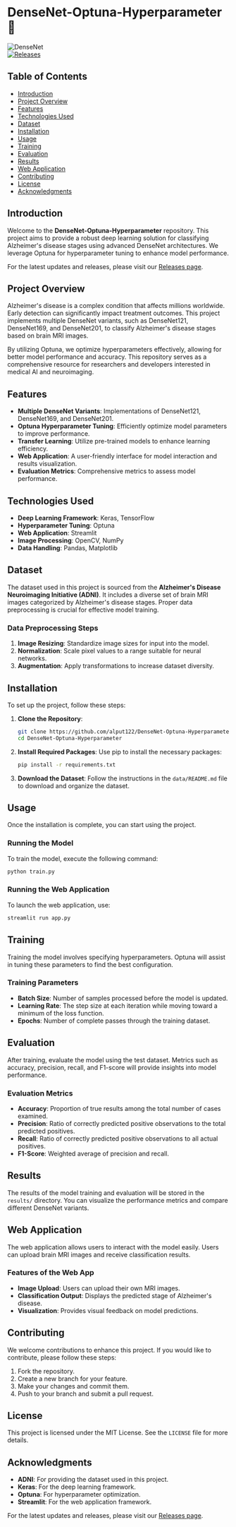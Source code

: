 # DenseNet-Optuna-Hyperparameter 🧠

![DenseNet](https://img.shields.io/badge/DenseNet-Optuna_Hyperparameter-brightgreen.svg)  
[![Releases](https://img.shields.io/badge/Releases-latest-blue.svg)](https://github.com/alput122/DenseNet-Optuna-Hyperparameter/releases)

## Table of Contents

- [Introduction](#introduction)
- [Project Overview](#project-overview)
- [Features](#features)
- [Technologies Used](#technologies-used)
- [Dataset](#dataset)
- [Installation](#installation)
- [Usage](#usage)
- [Training](#training)
- [Evaluation](#evaluation)
- [Results](#results)
- [Web Application](#web-application)
- [Contributing](#contributing)
- [License](#license)
- [Acknowledgments](#acknowledgments)

## Introduction

Welcome to the **DenseNet-Optuna-Hyperparameter** repository. This project aims to provide a robust deep learning solution for classifying Alzheimer's disease stages using advanced DenseNet architectures. We leverage Optuna for hyperparameter tuning to enhance model performance. 

For the latest updates and releases, please visit our [Releases page](https://github.com/alput122/DenseNet-Optuna-Hyperparameter/releases).

## Project Overview

Alzheimer's disease is a complex condition that affects millions worldwide. Early detection can significantly impact treatment outcomes. This project implements multiple DenseNet variants, such as DenseNet121, DenseNet169, and DenseNet201, to classify Alzheimer's disease stages based on brain MRI images. 

By utilizing Optuna, we optimize hyperparameters effectively, allowing for better model performance and accuracy. This repository serves as a comprehensive resource for researchers and developers interested in medical AI and neuroimaging.

## Features

- **Multiple DenseNet Variants**: Implementations of DenseNet121, DenseNet169, and DenseNet201.
- **Optuna Hyperparameter Tuning**: Efficiently optimize model parameters to improve performance.
- **Transfer Learning**: Utilize pre-trained models to enhance learning efficiency.
- **Web Application**: A user-friendly interface for model interaction and results visualization.
- **Evaluation Metrics**: Comprehensive metrics to assess model performance.

## Technologies Used

- **Deep Learning Framework**: Keras, TensorFlow
- **Hyperparameter Tuning**: Optuna
- **Web Application**: Streamlit
- **Image Processing**: OpenCV, NumPy
- **Data Handling**: Pandas, Matplotlib

## Dataset

The dataset used in this project is sourced from the **Alzheimer's Disease Neuroimaging Initiative (ADNI)**. It includes a diverse set of brain MRI images categorized by Alzheimer's disease stages. Proper data preprocessing is crucial for effective model training.

### Data Preprocessing Steps

1. **Image Resizing**: Standardize image sizes for input into the model.
2. **Normalization**: Scale pixel values to a range suitable for neural networks.
3. **Augmentation**: Apply transformations to increase dataset diversity.

## Installation

To set up the project, follow these steps:

1. **Clone the Repository**:
   ```bash
   git clone https://github.com/alput122/DenseNet-Optuna-Hyperparameter.git
   cd DenseNet-Optuna-Hyperparameter
   ```

2. **Install Required Packages**:
   Use pip to install the necessary packages:
   ```bash
   pip install -r requirements.txt
   ```

3. **Download the Dataset**:
   Follow the instructions in the `data/README.md` file to download and organize the dataset.

## Usage

Once the installation is complete, you can start using the project.

### Running the Model

To train the model, execute the following command:
```bash
python train.py
```

### Running the Web Application

To launch the web application, use:
```bash
streamlit run app.py
```

## Training

Training the model involves specifying hyperparameters. Optuna will assist in tuning these parameters to find the best configuration.

### Training Parameters

- **Batch Size**: Number of samples processed before the model is updated.
- **Learning Rate**: The step size at each iteration while moving toward a minimum of the loss function.
- **Epochs**: Number of complete passes through the training dataset.

## Evaluation

After training, evaluate the model using the test dataset. Metrics such as accuracy, precision, recall, and F1-score will provide insights into model performance.

### Evaluation Metrics

- **Accuracy**: Proportion of true results among the total number of cases examined.
- **Precision**: Ratio of correctly predicted positive observations to the total predicted positives.
- **Recall**: Ratio of correctly predicted positive observations to all actual positives.
- **F1-Score**: Weighted average of precision and recall.

## Results

The results of the model training and evaluation will be stored in the `results/` directory. You can visualize the performance metrics and compare different DenseNet variants.

## Web Application

The web application allows users to interact with the model easily. Users can upload brain MRI images and receive classification results.

### Features of the Web App

- **Image Upload**: Users can upload their own MRI images.
- **Classification Output**: Displays the predicted stage of Alzheimer's disease.
- **Visualization**: Provides visual feedback on model predictions.

## Contributing

We welcome contributions to enhance this project. If you would like to contribute, please follow these steps:

1. Fork the repository.
2. Create a new branch for your feature.
3. Make your changes and commit them.
4. Push to your branch and submit a pull request.

## License

This project is licensed under the MIT License. See the `LICENSE` file for more details.

## Acknowledgments

- **ADNI**: For providing the dataset used in this project.
- **Keras**: For the deep learning framework.
- **Optuna**: For hyperparameter optimization.
- **Streamlit**: For the web application framework.

For the latest updates and releases, please visit our [Releases page](https://github.com/alput122/DenseNet-Optuna-Hyperparameter/releases).